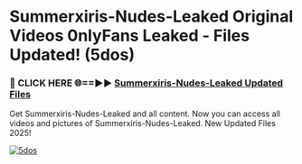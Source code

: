 # Summerxiris-Nudes-Leaked Original Videos 0nlyFans Leaked - Files Updated! (5dos)

<h3>🔴 CLICK HERE 🌐==►► <a href="https://tinyurl.com/4mcuefdz" rel="nofollow">Summerxiris-Nudes-Leaked Updated Files</a></h3>

Get Summerxiris-Nudes-Leaked and all content. Now you can access all videos and pictures of Summerxiris-Nudes-Leaked. New Updated Files 2025!

[![5dos](https://i.imgur.com/StAQSOY.gif)](https://tinyurl.com/4mcuefdz)
